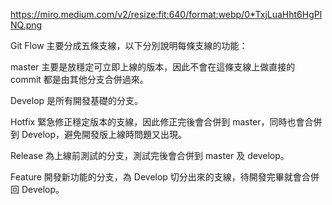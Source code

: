 https://miro.medium.com/v2/resize:fit:640/format:webp/0*TxjLuaHht6HgPlNQ.png

Git Flow 主要分成五條支線，以下分別說明每條支線的功能：

master
主要是放穩定可立即上線的版本，因此不會在這條支線上做直接的 commit 都是由其他分支合併過來。

Develop
是所有開發基礎的分支。

Hotfix
緊急修正穩定版本的支線，因此修正完後會合併到 master，同時也會合併到 Develop，避免開發版上線時問題又出現。

Release
為上線前測試的分支，測試完後會合併到 master 及 develop。

Feature
開發新功能的分支，為 Develop 切分出來的支線，待開發完畢就會合併回 Develop。
